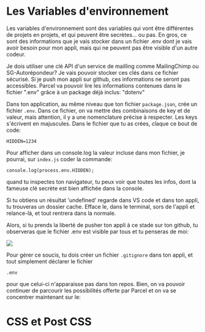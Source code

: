 <h1>Les Variables d'environnement</h1>

Les variables d'environnement sont des variables qui vont être différentes de projets en projets, et qui peuvent être secrètes... ou pas.
En gros, ce sont des informations que je vais stocker dans un fichier .env dont je vais avoir besoin pour mon appli, mais qui ne peuvent pas être visible d'un autre codeur.

Je dois utiliser une clé API d'un service de mailling comme MailingChimp ou SG-Autorépondeur? Je vais pouvoir stocker ces clés dans ce fichier sécurisé. Si je push mon appli sur github, ces informations ne seront pas accessibles.
Parcel va pouvoir lire les informations contenues dans le fichier ".env" grâce à un package déjà inclus: "dotenv"

Dans ton application, au même niveau que ton fichier ```package.json```, crée un fichier ```.env```.
Dans ce fichier, on va mettre des combinaisons de key et de valeur, mais attention, il y a une nomenclature précise à respecter. Les keys s'écrivent en majuscules.
Dans le fichier que tu as crées, claque ce bout de code:

```
HIDDEN=1234
```

Pour afficher dans un console.log la valeur incluse dans mon fichier, je pourrai, sur ```index.js``` coder la commande:

```
console.log(process.env.HIDDEN);
```

quand tu inspectes ton navigateur, tu peux voir que toutes les infos, dont la fameuse clé secrète est bien affichée dans la console.

Si tu obtiens un résultat 'undefined' regarde dans VS code et dans ton appli, tu trouveras un dossier cache. Efface le, dans le terminal, sors de l'appli et relance-là, et tout rentrera dans la normale.

Alors, si tu prends la liberté de pusher ton appli à ce stade sur ton github, tu observeras que le fichier .env est visible par tous et tu penseras de moi:

<img src="https://media1.tenor.com/images/fcce9a831a0542f28d351f973d15bf0a/tenor.gif" />

Pour gérer ce soucis, tu dois créer un fichier ```.gitignore``` dans ton appli, et tout simplement déclarer le fichier
``` 
.env
```

pour que celui-ci n'apparaisse pas dans ton repos.
Bien, on va pouvoir continuer de parcourir les possibilités offerte par Parcel et on va se concentrer maintenant sur le: 

<h1 id="css">CSS et Post CSS</h1>


